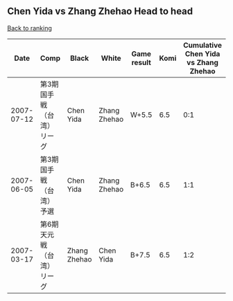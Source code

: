 ## Chen Yida vs Zhang Zhehao Head to head

[Back to ranking](../../index.md)




| **Date** | **Comp** | **Black** | **White** | **Game result** | **Komi** | **Cumulative Chen Yida vs Zhang Zhehao** | **Chen Yida streak** | **Zhang Zhehao streak** | 
| --- | --- | --- | --- | --- | --- | --- | --- | --- |
| 2007-07-12 | 第3期国手戦（台湾）リーグ | Chen Yida | Zhang Zhehao | W+5.5 | 6.5 | 0:1 | 0 | 1 | 
| 2007-06-05 | 第3期国手戦（台湾）予選 | Chen Yida | Zhang Zhehao | B+6.5 | 6.5 | 1:1 | 1 | 0 | 
| 2007-03-17 | 第6期天元戦（台湾）リーグ | Zhang Zhehao | Chen Yida | B+7.5 | 6.5 | 1:2 | 0 | 1 |




